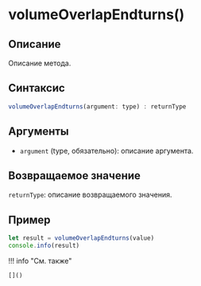 # volumeOverlapEndturns()

## Описание
Описание метода.

## Синтаксис
```javascript
volumeOverlapEndturns(argument: type) : returnType
```

## Аргументы
- `argument` (type, обязательно): описание аргумента.

## Возвращаемое значение
`returnType`: описание возвращаемого значения.

## Пример
```javascript linenums="1"
let result = volumeOverlapEndturns(value)
console.info(result)
```

!!! info "См. также"

    []()

